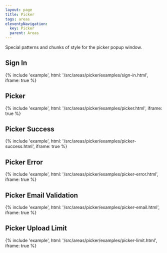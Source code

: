 ```yaml
---
layout: page
title: Picker
tags: areas
eleventyNavigation:
  key: Picker
  parent: Areas
---
```


Special patterns and chunks of style for the picker popup window.

## Sign In

{%
	include 'example', html: '/src/areas/picker/examples/sign-in.html',
	iframe: true
%}

## Picker

{%
	include 'example', html: '/src/areas/picker/examples/picker.html',
	iframe: true
%}

## Picker Success

{%
	include 'example', html: '/src/areas/picker/examples/picker-success.html',
	iframe: true
%}

## Picker Error

{%
	include 'example', html: '/src/areas/picker/examples/picker-error.html',
	iframe: true
%}

## Picker Email Validation

{%
	include 'example', html: '/src/areas/picker/examples/picker-email.html',
	iframe: true
%}

## Picker Upload Limit

{%
	include 'example', html: '/src/areas/picker/examples/picker-limit.html',
	iframe: true
%}
